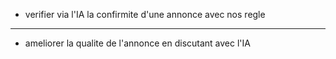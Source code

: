 - verifier via l'IA la confirmite d'une annonce avec nos regle

------------------------------
- ameliorer la qualite de l'annonce en discutant avec l'IA